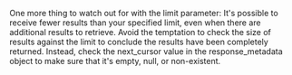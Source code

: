 One more thing to watch out for with the limit parameter: 
It's possible to receive fewer results than your specified limit, even when there are additional results to retrieve. Avoid the temptation to check the size of results against the limit to conclude the results have been completely returned. Instead, check the next_cursor value in the response_metadata object to make sure that it's empty, null, or non-existent.
